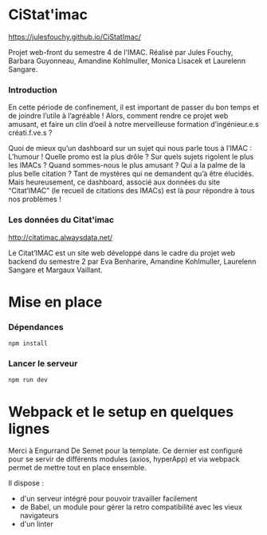 # CiStat'imac

https://julesfouchy.github.io/CiStatImac/

Projet web-front du semestre 4 de l'IMAC.
Réalisé par Jules Fouchy, Barbara Guyonneau, Amandine Kohlmuller, Monica Lisacek et Laurelenn Sangare.

### Introduction

En cette période de confinement, il est important de passer du bon temps et de joindre l’utile à l’agréable ! Alors, comment rendre ce projet web amusant, et faire un clin d’oeil à notre merveilleuse formation d’ingénieur.e.s créati.f.ve.s ? 

Quoi de mieux qu’un dashboard sur un sujet qui nous parle tous à l’IMAC : L’humour !  Quelle promo est la plus drôle ? Sur quels sujets rigolent le plus les IMACs ? Quand sommes-nous le plus amusant ? Qui a la palme de la plus belle citation ? Tant de mystères qui ne demandent qu’à être élucidés. Mais heureusement, ce dashboard, associé aux données du site “Citat’IMAC” (le recueil de citations des IMACs) est là pour répondre à tous nos problèmes !

### Les données du Citat'imac

http://citatimac.alwaysdata.net/

Le Citat’IMAC est un site web développé dans le cadre du projet web backend du semestre 2 par Eva Benharire, Amandine Kohlmuller, Laurelenn Sangare et Margaux Vaillant.



# Mise en place

### Dépendances

```
npm install
```

### Lancer le serveur

```
npm run dev
```

# Webpack et le setup en quelques lignes

Merci à Engurrand De Semet pour la template. Ce dernier est configuré pour se servir de différents modules (axios, hyperApp) et via webpack permet de mettre tout en place ensemble.

Il dispose :
- d'un serveur intégré pour pouvoir travailler facilement
- de Babel, un module pour gérer la retro compatibilité avec les vieux navigateurs
- d'un linter
